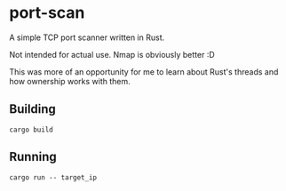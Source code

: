 port-scan
==========

A simple TCP port scanner written in Rust.

Not intended for actual use. Nmap is obviously better :D

This was more of an opportunity for me to learn about Rust's threads and how ownership
works with them.

## Building

    cargo build

## Running

    cargo run -- target_ip

